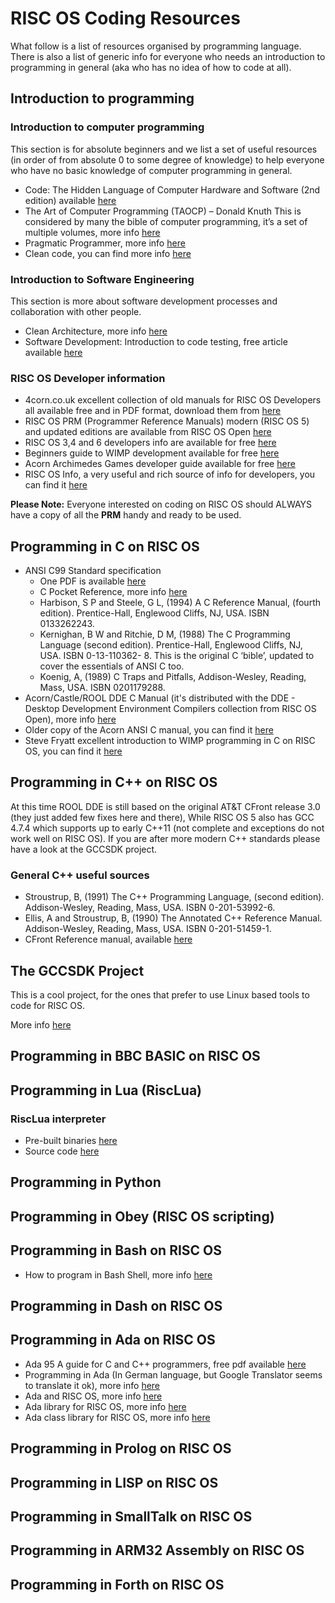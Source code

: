 # RISC OS Coding Resources

What follow is a list of resources organised by programming language. There is also a list of generic info for everyone who needs an introduction to programming in general (aka who has no idea of how to code at all).

## Introduction to programming

### Introduction to computer programming

This section is for absolute beginners and we list a set of useful resources (in order of from absolute 0 to some degree of knowledge) to help everyone who have no basic knowledge of computer programming in general. 

* Code: The Hidden Language of Computer Hardware and Software (2nd edition) available [here](https://www.amazon.co.uk/Code-Language-Computer-Hardware-Software-dp-0137909101/dp/0137909101/ref=dp_ob_title_bk)
* The Art of Computer Programming (TAOCP) – Donald Knuth This is considered by many the bible of computer programming, it’s a set of multiple volumes, more info [here](https://en.wikipedia.org/wiki/The_Art_of_Computer_Programming)
* Pragmatic Programmer, more info [here](https://www.amazon.co.uk/gp/product/B07VRS84D1?storeType=ebooks&pf_rd_p=d86bed0e-a872-45e2-bd93-7030c464dfa5&pf_rd_r=ASQYRTBVF8KNA89RFW4R&pd_rd_wg=Gfd2M&pd_rd_i=B07VRS84D1&ref_=dbs_r_recs_reads_cwrtbar_typ_r_0&pd_rd_w=p5KPV&content-id=amzn1.sym.d86bed0e-a872-45e2-bd93-7030c464dfa5&pd_rd_r=7f817fc3-7572-452d-8b80-270375a019f6)
* Clean code, you can find more info [here](https://www.amazon.co.uk/Clean-Code-Handbook-Software-Craftsmanship/dp/0132350882/ref=pd_lpo_1?pd_rd_i=0132350882&psc=1)

### Introduction to Software Engineering

This section is more about software development processes and collaboration with other people.

* Clean Architecture, more info [here](https://www.amazon.co.uk/Clean-Architecture-Craftsmans-Software-Structure/dp/0134494164)
* Software Development: Introduction to code testing, free article available [here](https://paolozaino.wordpress.com/2021/06/20/software-development-introduction-to-code-testing/)

### RISC OS Developer information

* 4corn.co.uk excellent collection of old manuals for RISC OS Developers all available free and in PDF format, download them from [here](https://4corn.co.uk/articles/docs/#dev)
* RISC OS PRM (Programmer Reference Manuals) modern (RISC OS 5) and updated editions are available from RISC OS Open [here](https://www.riscosopen.org/content/sales/dde)
* RISC OS 3,4 and 6 developers info are available for free [here](http://riscos.com/support/developers/index.htm)
* Beginners guide to WIMP development available for free [here](http://riscos.com/support/developers/wimpprog/index.htm)
* Acorn Archimedes Games developer guide available for free [here](http://riscos.com/support/developers/agrm/index.htm)
* RISC OS Info, a very useful and rich source of info for developers, you can find it [here](http://www.riscos.info/index.php/Introduction_to_RISC_OS)

**Please Note:** Everyone interested on coding on RISC OS should ALWAYS have a copy of all the **PRM** handy and ready to be used.

## Programming in C on RISC OS

* ANSI C99 Standard specification
  * One PDF is available [here](https://www.google.com/url?sa=t&rct=j&q=&esrc=s&source=web&cd=&cad=rja&uact=8&ved=2ahUKEwie0-bz67D6AhVIRUEAHR6qD5gQFnoECAkQAQ&url=https%3A%2F%2Fframa-c.com%2Fdownload%2Facsl_1.2.pdf&usg=AOvVaw21rxBMwz7xG7-8PZZ-G17y)
  * C Pocket Reference, more info [here](https://books.google.co.uk/books/about/C_Pocket_Reference.html?id=MoGYDwAAQBAJ&hl=en&output=html_text&redir_esc=y)
  * Harbison, S P and Steele, G L, (1994) A C Reference Manual, (fourth edition). Prentice-Hall, Englewood Cliffs, NJ, USA. ISBN 0133262243.
  * Kernighan, B W and Ritchie, D M, (1988) The C Programming Language (second edition). Prentice-Hall, Englewood Cliffs, NJ, USA. ISBN 0-13-110362- 8. This is the original C ‘bible’, updated to cover the essentials of ANSI C too.
  * Koenig, A, (1989) C Traps and Pitfalls, Addison-Wesley, Reading, Mass, USA. ISBN 0201179288.
* Acorn/Castle/ROOL DDE C Manual (it's distributed with the DDE - Desktop Development Environment Compilers collection from RISC OS Open), more info [here](https://www.riscosopen.org/content/sales/dde)
* Older copy of the Acorn ANSI C manual, you can find it [here]()
* Steve Fryatt excellent introduction to WIMP programming in C on RISC OS, you can find it [here](https://www.stevefryatt.org.uk/risc-os/wimp-prog)

## Programming in C++ on RISC OS

At this time ROOL DDE is still based on the original AT&T CFront release 3.0 (they just added few fixes here and there), While RISC OS 5 also has GCC 4.7.4 which supports up to early C++11 (not complete and exceptions do not work well on RISC OS). If you are after more modern C++ standards please have a look at the GCCSDK project.

### General C++ useful sources

* Stroustrup, B, (1991) The C++ Programming Language, (second edition). Addison-Wesley, Reading, Mass, USA. ISBN 0-201-53992-6.
* Ellis, A and Stroustrup, B, (1990) The Annotated C++ Reference Manual. Addison-Wesley, Reading, Mass, USA. ISBN 0-201-51459-1.
* CFront Reference manual, available [here](https://www.softwarepreservation.org/projects/c_plus_plus/cfront/release_2.0/doc/ProductReferenceManual.pdf)

## The GCCSDK Project

This is a cool project, for the ones that prefer to use Linux based tools to code for RISC OS.

More info [here](https://www.riscos.info/index.php/Using_GCCSDK)

## Programming in BBC BASIC on RISC OS

## Programming in Lua (RiscLua)

### RiscLua interpreter

* Pre-built binaries [here](http://www.wra1th.plus.com/lua/risclua.html)
* Source code [here](https://github.com/RISC-OS-Community/RiscLua)

## Programming in Python

## Programming in Obey (RISC OS scripting)

## Programming in Bash on RISC OS

* How to program in Bash Shell, more info [here](https://opensource.com/article/19/10/programming-bash-syntax-tools)

## Programming in Dash on RISC OS

## Programming in Ada on RISC OS

* Ada 95 A guide for C and C++ programmers, free pdf available [here](https://www.cs.uni.edu/~mccormic/4740/guide-c2ada.pdf)
* Programming in Ada (In German language, but Google Translator seems to translate it ok), more info [here](http://legacy.huber-net.de/adagag.htm)
* Ada and RISC OS, more info [here](http://legacy.huber-net.de/ada_e.htm)
* Ada library for RISC OS, more info [here](http://legacy.huber-net.de/adalio_e.htm)
* Ada class library for RISC OS, more info [here](http://legacy.huber-net.de/adalin_e.htm)

## Programming in Prolog on RISC OS

## Programming in LISP on RISC OS

## Programming in SmallTalk on RISC OS

## Programming in ARM32 Assembly on RISC OS

## Programming in Forth on RISC OS
